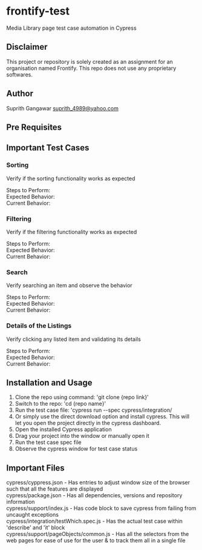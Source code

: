 # frontify-test
Media Library page test case automation in Cypress

## Disclaimer
This project or repository is solely created as an assignment for an organisation named Frontify. This repo does not use any proprietary softwares.

## Author
Suprith Gangawar <suprith_4989@yahoo.com>

## Pre Requisites

## Important Test Cases
### Sorting
Verify if the sorting functionality works as expected

Steps to Perform: </br>
Expected Behavior: </br>
Current Behavior: </br>

### Filtering
Verify if the filtering functionality works as expected

Steps to Perform: </br>
Expected Behavior: </br>
Current Behavior: </br>

### Search
Verify searching an item and observe the behavior

Steps to Perform: </br>
Expected Behavior: </br>
Current Behavior: </br>

### Details of the Listings
Verify clicking any listed item and validating its details

Steps to Perform: </br>
Expected Behavior: </br>
Current Behavior: </br>

## Installation and Usage
1. Clone the repo using command: 'git clone {repo link}'
2. Switch to the repo: 'cd {repo name}'
3. Run the test case file: 'cypress run --spec cypress/integration/<spec file name>
4. Or simply use the direct download option and install cypress. This will let you open the project directly in the cypress dashboard.
5. Open the installed Cypress application
6. Drag your project into the window or manually open it
7. Run the test case spec file
8. Observe the cypress window for test case status
  
## Important Files
cypress/cyppress.json - Has entries to adjust window size of the browser such that all the features are displayed </br>
cypress/package.json - Has all dependencies, versions and repository information </br>
cypress/support/index.js - Has code block to save cypress from failing from uncaught exceptions </br>
cypress/integration/testWhich.spec.js - Has the actual test case within 'describe' and 'it' block </br>
cypress/support/pageObjects/common.js - Has all the selectors from the web pages for ease of use for the user & to track them all in a single file </br>
